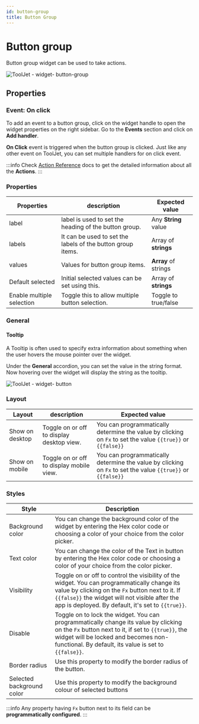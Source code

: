 ```yaml
---
id: button-group
title: Button Group
---
```

# Button group

Button group widget can be used to take actions.

<div style={{textAlign: 'center'}}>

![ToolJet - widget- button-group](/img/button-group.png)

</div>

## Properties
### Event: On click

<div style={{textAlign: 'center'}}>


</div>

To add an event to a button group, click on the widget handle to open the widget properties on the right sidebar. Go to the **Events** section and click on **Add handler**.

**On Click** event is triggered when the button group is clicked. Just like any other event on ToolJet, you can set multiple handlers for on click event.

:::info
Check [Action Reference](/docs/actions/show-alert) docs to get the detailed information about all the **Actions**.
:::

### Properties

<div style={{textAlign: 'center'}}>

</div>

| Properties  | description | Expected value |
| ----------- | ----------- | -------------- |
| label | label is used to set the heading of the button group. | Any **String** value |
| labels | It can be used to set the labels of the button group items. |  Array of **strings**|
| values |Values for button group items. | **Array** of strings  |
| Default  selected | Initial selected values can be set using this. | Array of **strings**  |
| Enable multiple selection | Toggle this to allow multiple button selection. | Toggle to true/false |

### General
#### Tooltip

A Tooltip is often used to specify extra information about something when the user hovers the 
mouse pointer over the widget.

Under the <b>General</b> accordion, you can set the value in the string format. 
Now hovering over the widget will display the string as the tooltip.

<div style={{textAlign: 'center'}}>

![ToolJet - widget- button](/img/tooltip.png)

</div>

### Layout

| Layout  | description | Expected value |
| ----------- | ----------- | ------------ |
| Show on desktop | Toggle on or off to display desktop view. | You can programmatically determine the value by clicking on `Fx` to set the value `{{true}}` or `{{false}}` |
| Show on mobile | Toggle on or off to display mobile view. | You can programmatically determine the value by clicking on `Fx` to set the value `{{true}}` or `{{false}}` |

### Styles

<div style={{textAlign: 'center'}}>

</div>

| Style      | Description |
| ----------- | ----------- | 
| Background color |  You can change the background color of the widget by entering the Hex color code or choosing a color of your choice from the color picker. |
| Text color |  You can change the color of the Text in button by entering the Hex color code or choosing a color of your choice from the color picker. |
| Visibility | Toggle on or off to control the visibility of the widget. You can programmatically change its value by clicking on the `Fx` button next to it. If `{{false}}` the widget will not visible after the app is deployed. By default, it's set to `{{true}}`. |
| Disable | Toggle on to lock the widget. You can programmatically change its value by clicking on the `Fx` button next to it, if set to `{{true}}`, the widget will be locked and becomes non-functional. By default, its value is set to `{{false}}`. |
| Border radius | Use this property to modify the border radius of the button. |
| Selected background color | Use this property to modify the background colour of selected buttons |

:::info
Any property having `Fx` button next to its field can be **programmatically configured**.
:::